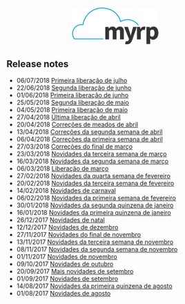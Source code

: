<div class="articles">
<div class="hide">
<p align="center">
  <img width="200" src="../logo.png" alt="Logo do myrp">
  <br>
</p>

## Release notes
</div>

 
<ul>
  <li><span class="date">06/07/2018</span> <a href="/changelog-myrp/docs/18.07.01.html">Primeira liberação de julho</a></li>
  <li><span class="date">22/06/2018</span> <a href="/changelog-myrp/docs/18.06.02.html">Segunda liberação de junho</a></li>
  <li><span class="date">01/06/2018</span> <a href="/changelog-myrp/docs/18.06.01.html">Primeira liberação de junho</a></li>
  <li><span class="date">25/05/2018</span> <a href="/changelog-myrp/docs/18.05.02.html">Segunda liberação de maio</a></li>
  <li><span class="date">04/05/2018</span> <a href="/changelog-myrp/docs/18.05.01.html">Primeira liberação de maio</a></li>
  <li><span class="date">27/04/2018</span> <a href="/changelog-myrp/docs/18.04.04.html">Última liberação de abril</a></li>
  <li><span class="date">20/04/2018</span> <a href="/changelog-myrp/docs/18.04.03.html">Correções de meados de abril</a></li>
  <li><span class="date">13/04/2018</span> <a href="/changelog-myrp/docs/18.04.02.html">Correções da segunda semana de abril</a></li>
  <li><span class="date">06/04/2018</span> <a href="/changelog-myrp/docs/18.04.01.html">Correções da primeira semana de abril</a></li>
  <li><span class="date">27/03/2018</span> <a href="/changelog-myrp/docs/18.03.04.html">Correções do final de março</a></li>
  <li><span class="date">23/03/2018</span> <a href="/changelog-myrp/docs/18.03.03.html">Novidades da terceira semana de março</a></li>
  <li><span class="date">16/03/2018</span> <a href="/changelog-myrp/docs/18.03.02.html">Novidades da segunda semana de março</a></li>
  <li><span class="date">06/03/2018</span> <a href="/changelog-myrp/docs/18.03.01.html">Liberação de março</a></li>
  <li><span class="date">27/02/2018</span> <a href="/changelog-myrp/docs/18.02.04.html">Novidades da quarta semana de fevereiro</a></li>
  <li><span class="date">20/02/2018</span> <a href="/changelog-myrp/docs/18.02.03.html">Novidades da terceira semana de fevereiro</a></li>
  <li><span class="date">14/02/2018</span> <a href="/changelog-myrp/docs/18.02.02.html">Novidades de carnaval</a></li>
  <li><span class="date">06/02/2018</span> <a href="/changelog-myrp/docs/18.02.01.html">Novidades da primeira semana de fevereiro</a></li>
  <li><span class="date">30/01/2018</span> <a href="/changelog-myrp/docs/18.01.02.html">Novidades da segunda quinzena de janeiro</a></li>
  <li><span class="date">16/01/2018</span> <a href="/changelog-myrp/docs/18.01.01.html">Novidades da primeira quinzena de janeiro</a></li>
  <li><span class="date">26/12/2017</span> <a href="/changelog-myrp/docs/17.12.02.html">Novidades de natal</a></li>
  <li><span class="date">12/12/2017</span> <a href="/changelog-myrp/docs/17.12.01.html">Novidades de dezembro</a></li>
  <li><span class="date">27/11/2017</span> <a href="/changelog-myrp/docs/17.11.04.html">Novidades do final de novembro</a></li>
  <li><span class="date">13/11/2017</span> <a href="/changelog-myrp/docs/17.11.03.html">Novidades da terceira semana de novembro</a></li>
  <li><span class="date">08/11/2017</span> <a href="/changelog-myrp/docs/17.11.02.html">Novidades da segunda semana de novembro</a></li>
  <li><span class="date">01/11/2017</span> <a href="/changelog-myrp/docs/17.11.01.html">Novidades de novembro</a></li>
  <li><span class="date">09/10/2017</span> <a href="/changelog-myrp/docs/17.10.01.html">Novidades de outubro</a></li>
  <li><span class="date">20/09/2017</span> <a href="/changelog-myrp/docs/17.09.02.html">Mais novidades de setembro</a></li>
  <li><span class="date">01/09/2017</span> <a href="/changelog-myrp/docs/17.09.01.html">Novidades de setembro</a></li>
  <li><span class="date">14/08/2017</span> <a href="/changelog-myrp/docs/17.08.02.html">Novidades da primeira quinzena de agosto</a></li>
  <li><span class="date">01/08/2017</span> <a href="/changelog-myrp/docs/17.08.01.html">Novidades de agosto</a></li>
</ul>

</div>
